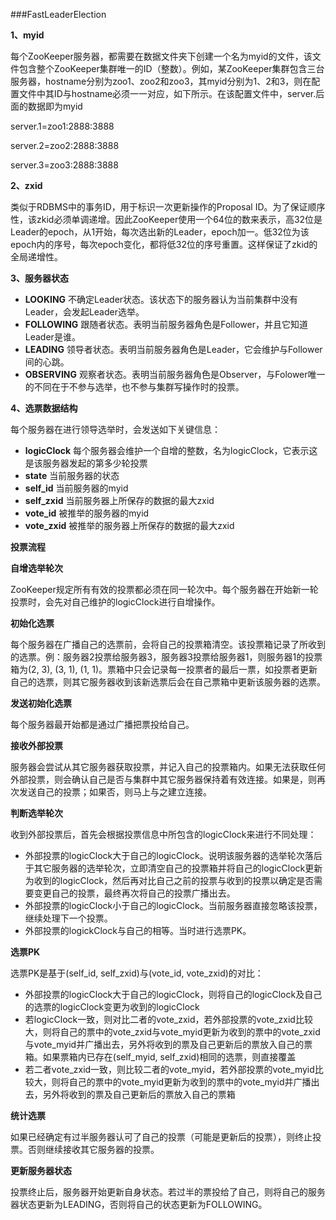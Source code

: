###FastLeaderElection 

**1、myid**

每个ZooKeeper服务器，都需要在数据文件夹下创建一个名为myid的文件，该文件包含整个ZooKeeper集群唯一的ID（整数）。例如，某ZooKeeper集群包含三台服务器，hostname分别为zoo1、zoo2和zoo3，其myid分别为1、2和3，则在配置文件中其ID与hostname必须一一对应，如下所示。在该配置文件中，server.后面的数据即为myid

server.1=zoo1:2888:3888

server.2=zoo2:2888:3888

server.3=zoo3:2888:3888

**2、zxid**

类似于RDBMS中的事务ID，用于标识一次更新操作的Proposal ID。为了保证顺序性，该zkid必须单调递增。因此ZooKeeper使用一个64位的数来表示，高32位是Leader的epoch，从1开始，每次选出新的Leader，epoch加一。低32位为该epoch内的序号，每次epoch变化，都将低32位的序号重置。这样保证了zkid的全局递增性。

**3、服务器状态**

- **LOOKING** 不确定Leader状态。该状态下的服务器认为当前集群中没有Leader，会发起Leader选举。
- **FOLLOWING** 跟随者状态。表明当前服务器角色是Follower，并且它知道Leader是谁。
- **LEADING** 领导者状态。表明当前服务器角色是Leader，它会维护与Follower间的心跳。
- **OBSERVING** 观察者状态。表明当前服务器角色是Observer，与Folower唯一的不同在于不参与选举，也不参与集群写操作时的投票。

**4、选票数据结构**

每个服务器在进行领导选举时，会发送如下关键信息：

- **logicClock** 每个服务器会维护一个自增的整数，名为logicClock，它表示这是该服务器发起的第多少轮投票
- **state** 当前服务器的状态
- **self_id** 当前服务器的myid
- **self_zxid** 当前服务器上所保存的数据的最大zxid
- **vote_id** 被推举的服务器的myid
- **vote_zxid** 被推举的服务器上所保存的数据的最大zxid

**投票流程**

**自增选举轮次**

ZooKeeper规定所有有效的投票都必须在同一轮次中。每个服务器在开始新一轮投票时，会先对自己维护的logicClock进行自增操作。

**初始化选票**

每个服务器在广播自己的选票前，会将自己的投票箱清空。该投票箱记录了所收到的选票。例：服务器2投票给服务器3，服务器3投票给服务器1，则服务器1的投票箱为(2, 3), (3, 1), (1, 1)。票箱中只会记录每一投票者的最后一票，如投票者更新自己的选票，则其它服务器收到该新选票后会在自己票箱中更新该服务器的选票。

**发送初始化选票**

每个服务器最开始都是通过广播把票投给自己。

**接收外部投票**

服务器会尝试从其它服务器获取投票，并记入自己的投票箱内。如果无法获取任何外部投票，则会确认自己是否与集群中其它服务器保持着有效连接。如果是，则再次发送自己的投票；如果否，则马上与之建立连接。

**判断选举轮次**

收到外部投票后，首先会根据投票信息中所包含的logicClock来进行不同处理：

- 外部投票的logicClock大于自己的logicClock。说明该服务器的选举轮次落后于其它服务器的选举轮次，立即清空自己的投票箱并将自己的logicClock更新为收到的logicClock，然后再对比自己之前的投票与收到的投票以确定是否需要变更自己的投票，最终再次将自己的投票广播出去。
- 外部投票的logicClock小于自己的logicClock。当前服务器直接忽略该投票，继续处理下一个投票。
- 外部投票的logickClock与自己的相等。当时进行选票PK。

**选票PK**

选票PK是基于(self_id, self_zxid)与(vote_id, vote_zxid)的对比：

- 外部投票的logicClock大于自己的logicClock，则将自己的logicClock及自己的选票的logicClock变更为收到的logicClock
- 若logicClock一致，则对比二者的vote_zxid，若外部投票的vote_zxid比较大，则将自己的票中的vote_zxid与vote_myid更新为收到的票中的vote_zxid与vote_myid并广播出去，另外将收到的票及自己更新后的票放入自己的票箱。如果票箱内已存在(self_myid, self_zxid)相同的选票，则直接覆盖
- 若二者vote_zxid一致，则比较二者的vote_myid，若外部投票的vote_myid比较大，则将自己的票中的vote_myid更新为收到的票中的vote_myid并广播出去，另外将收到的票及自己更新后的票放入自己的票箱

**统计选票**

如果已经确定有过半服务器认可了自己的投票（可能是更新后的投票），则终止投票。否则继续接收其它服务器的投票。

**更新服务器状态**

投票终止后，服务器开始更新自身状态。若过半的票投给了自己，则将自己的服务器状态更新为LEADING，否则将自己的状态更新为FOLLOWING。